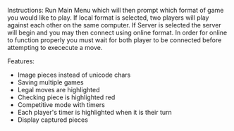 Instructions:
Run Main Menu which will then prompt which format of game you would like to play.
If local format is selected, two players will play against each other on the same computer.
If Server is selected the server will begin and you may then connect using online format.
In order for online to function properly you must wait for both player to be connected before attempting
to exececute a move.

Features:
- Image pieces instead of unicode chars
- Saving multiple games
- Legal moves are highlighted
- Checking piece is highlighted red
- Competitive mode with timers
- Each player's timer is highlighted when it is their turn
- Display captured pieces
